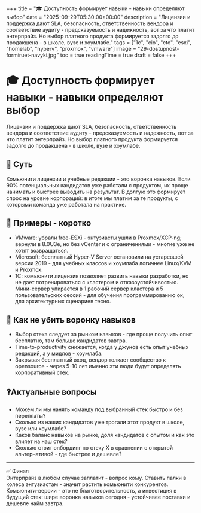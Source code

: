 +++
title = "🎓 Доступность формирует навыки - навыки определяют выбор"
date = "2025-09-29T05:30:00+00:00"
description = "Лицензии и поддержка дают SLA, безопасность, ответственность вендора и соответствие аудиту - предсказуемость и надежность, вот за что платит энтерпрайз. Но выбор платного продукта формируется задолго до продакшена - в школе, вузе и хоумлабе."
tags = ["1c", "cio", "cto", "esxi", "homelab", "hyperv", "proxmox", "vmware"]
image = "29-dostupnost-formiruet-navyki.jpg"
toc = true
readingTime = true
draft = false
+++

# 🎓 Доступность формирует навыки - навыки определяют выбор  
Лицензии и поддержка дают SLA, безопасность, ответственность вендора и соответствие аудиту - предсказуемость и надежность, вот за что платит энтерпрайз. Но выбор платного продукта формируется задолго до продакшена - в школе, вузе и хоумлабе.  
  
## 🧠 Суть  
Комьюнити лицензии и учебные редакции - это воронка навыков. Если 90% потенциальных кандидатов уже работали с продуктом, их проще нанимать и быстрее выводить на результат. В долгую это формирует спрос на уровне корпораций: в итоге мы платим за те продукты, с которыми команда уже работала на практике.  
  
## 🔎 Примеры - коротко  
* VMware: убрали free-ESXi - энтузиасты ушли в Proxmox/XCP-ng; вернули в 8.0U3e, но без vCenter и с ограничениями - многие уже не хотят возвращаться.  
* Microsoft: бесплатный Hyper-V Server остановили на устаревшей версии 2019 - для учебных классов и хоумлаба логичнее Linux/KVM и Proxmox.  
* 1С: комьюнити лицензия позволяет развить навыки разработки, но не дает потренироваться с кластером и отказоустойчивостью. Мини-сервер упирается в 1 рабочий сервер кластера и 5 пользовательских сессий - для обучения программированию ок, для архитектурных сценариев тесно.  
  
## 🧭 Как не убить воронку навыков  
* Выбор стека следует за рынком навыков - где проще получить опыт бесплатно, там больше кандидатов завтра.  
* Time-to-productivity снижается, когда у джунов есть опыт учебных редакций, а у мидлов - хоумлаба.  
* Закрывая бесплатный вход, вендор толкает сообщество к opensource - через 5-10 лет именно эти люди будут определять корпоративный стек.  
  
## ❓Актуальные вопросы  
* Можем ли мы нанять команду под выбранный стек быстро и без переплаты?  
* Сколько из наших кандидатов уже трогали этот продукт в школе, вузе или хоумлабе?  
* Каков баланс навыков на рынке, доля кандидатов с опытом и как это влияет на наш стек?  
* Сколько стоит онбординг по стеку X в сравнении с открытой альтернативой - где быстрее и дешевле?  
  
---  
  
✅ Финал  
Энтерпрайз в любом случае заплатит - вопрос кому. Ставить палки в колеса энтузиастам - значит растить комьюнити конкурентов. Комьюнити-версии - это не благотворительность, а инвестиция в будущий стек: шире воронка навыков сегодня - устойчивее поставки и дешевле найм завтра.  
